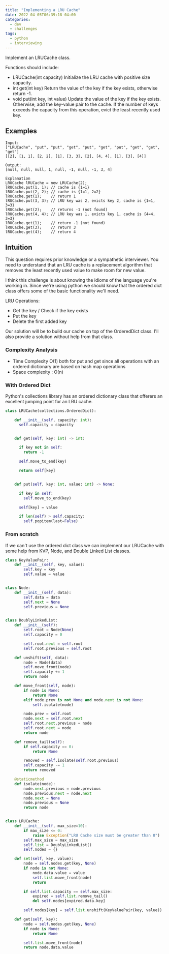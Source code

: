 ```yaml
---
title: "Implementing a LRU Cache"
date: 2022-04-05T06:39:18-04:00
categories:
  - dev
  - challenges
tags:
  - python
  - interviewing
---
```


Implement an LRUCache class.


Functions should include:
- LRUCache(int capacity) Initialize the LRU cache with positive size capacity.
- int get(int key) Return the value of the key if the key exists, otherwise return -1.
- void put(int key, int value) Update the value of the key if the key exists. Otherwise, add the key-value pair to the cache. If the number of keys exceeds the capacity from this operation, evict the least recently used key.


## Examples
```
Input:
["LRUCache", "put", "put", "get", "put", "get", "put", "get", "get", "get"]
[[2], [1, 1], [2, 2], [1], [3, 3], [2], [4, 4], [1], [3], [4]]

Output:
[null, null, null, 1, null, -1, null, -1, 3, 4]

Explanation
LRUCache lRUCache = new LRUCache(2);
lRUCache.put(1, 1); // cache is {1=1}
lRUCache.put(2, 2); // cache is {1=1, 2=2}
lRUCache.get(1);    // return 1
lRUCache.put(3, 3); // LRU key was 2, evicts key 2, cache is {1=1, 3=3}
lRUCache.get(2);    // returns -1 (not found)
lRUCache.put(4, 4); // LRU key was 1, evicts key 1, cache is {4=4, 3=3}
lRUCache.get(1);    // return -1 (not found)
lRUCache.get(3);    // return 3
lRUCache.get(4);    // return 4
```

## Intuition

This question requires prior knowledge or a sympathetic interviewer. You need to understand that an LRU cache is a replacement algorithm that removes the least recently used value to make room for new value.

I think this challenge is about knowing the idioms of the language you're working in. Since we're using python we should know that the ordered dict class offers some of the basic functionality we'll need.

LRU Operations:
- Get the key / Check if the key exists
- Put the key
- Delete the first added key

Our solution will be to build our cache on top of the OrderedDict class. I'll also provide a solution without help from that class.

### Complexity Analysis

- Time Complexity O(1) both for put and get since all operations with an ordered dictionary are based on hash map operations
- Space complexity : O(n)

### With Ordered Dict

Python's collections library has an ordered dictionary class that offerers an excellent jumping point for an LRU cache.

``` python
class LRUCache(collections.OrderedDict):

    def __init__(self, capacity: int):
      self.capacity = capacity


    def get(self, key: int) -> int:

      if key not in self:
        return -1

      self.move_to_end(key)

      return self[key]


    def put(self, key: int, value: int) -> None:

      if key in self:
        self.move_to_end(key)

      self[key] = value

      if len(self) > self.capacity:
        self.popitem(last=False)
```

### From scratch

If we can't use the ordered dict class we can implement our LRUCache with some help from KVP, Node, and Double Linked List classes.

``` python
class KeyValuePair:
    def __init__(self, key, value):
        self.key = key
        self.value = value


class Node:
    def __init__(self, data):
        self.data = data
        self.next = None
        self.previous = None


class DoublyLinkedList:
    def __init__(self):
        self.root = Node(None)
        self.capacity = 0

        self.root.next = self.root
        self.root.previous = self.root

    def unshift(self, data):
        node = Node(data)
        self.move_front(node)
        self.capacity += 1
        return node

    def move_front(self, node):
        if node is None:
            return None
        elif node.prev is not None and node.next is not None:
            self.isolate(node)

        node.prev = self.root
        node.next = self.root.next
        self.root.next.previous = node
        self.root.next = node
        return node

    def remove_tail(self):
        if self.capacity == 0:
            return None

        removed = self.isolate(self.root.previous)
        self.capacity -= 1
        return removed

    @staticmethod
    def isolate(node):
        node.next.previous = node.previous
        node.previous.next = node.next
        node.next = None
        node.previous = None
        return node


class LRUCache:
    def __init__(self, max_size=10):
        if max_size <= 0:
            raise Exception("LRU Cache size must be greater than 0")
        self.max_size = max_size
        self.list = DoublyLinkedList()
        self.nodes = {}

    def set(self, key, value):
        node = self.nodes.get(key, None)
        if node is not None:
            node.data.value = value
            self.list.move_front(node)
            return

        if self.list.capacity == self.max_size:
            expired = self.list.remove_tail()
            del self.nodes[expired.data.key]

        self.nodes[key] = self.list.unshift(KeyValuePair(key, value))

    def get(self, key):
        node = self.nodes.get(key, None)
        if node is None:
            return None

        self.list.move_front(node)
        return node.data.value
```
